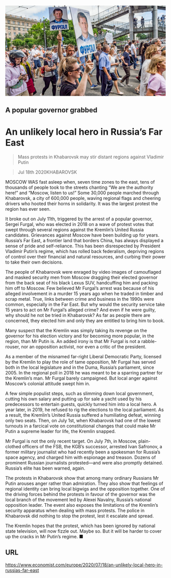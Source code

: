 ![](./images/20200718_EUP005_0.jpg)

## A popular governor grabbed

# An unlikely local hero in Russia’s Far East

> Mass protests in Khabarovsk may stir distant regions against Vladimir Putin

> Jul 18th 2020KHABAROVSK

MOSCOW WAS fast asleep when, seven time zones to the east, tens of thousands of people took to the streets chanting “We are the authority here!” and “Moscow, listen to us!” Some 30,000 people marched through Khabarovsk, a city of 600,000 people, waving regional flags and cheering drivers who hooted their horns in solidarity. It was the largest protest the region has ever seen.

It broke out on July 11th, triggered by the arrest of a popular governor, Sergei Furgal, who was elected in 2018 on a wave of protest votes that swept through several regions against the Kremlin’s United Russia candidates. Grievances against Moscow have been building up for years. Russia’s Far East, a frontier land that borders China, has always displayed a sense of pride and self-reliance. This has been disrespected by President Vladimir Putin’s regime, which has rolled back federalism, depriving regions of control over their financial and natural resources, and curbing their power to take their own decisions.

The people of Khabarovsk were enraged by video images of camouflaged and masked security men from Moscow dragging their elected governor from the back seat of his black Lexus SUV, handcuffing him and packing him off to Moscow. Few believed Mr Furgal’s arrest was because of his alleged involvement in a murder 15 years ago when he traded in timber and scrap metal. True, links between crime and business in the 1990s were common, especially in the Far East. But why would the security service take 15 years to act on Mr Furgal’s alleged crime? And even if he were guilty, why should he not be tried in Khabarovsk? As far as people there are concerned, they elected him and only they are entitled to bring him to book.

Many suspect that the Kremlin was simply taking its revenge on the governor for his election victory and for becoming more popular, in the region, than Mr Putin is. An added irony is that Mr Furgal is not a rabble-rouser, nor an opposition activist, nor even a critic of the president.

As a member of the misnamed far-right Liberal Democratic Party, licensed by the Kremlin to play the role of tame opposition, Mr Furgal has served both in the local legislature and in the Duma, Russia’s parliament, since 2005. In the regional poll in 2018 he was meant to be a sparring partner for the Kremlin’s man. Mr Furgal barely campaigned. But local anger against Moscow’s colonial attitude swept him in.

A few simple populist steps, such as slimming down local government, cutting his own salary and putting up for sale a yacht used by his predecessors to entertain guests, quickly turned him into a local hero. A year later, in 2019, he refused to rig the elections to the local parliament. As a result, the Kremlin’s United Russia suffered a humiliating defeat, winning only two seats. Then, on July 1st, when Khabarovsk had one of the lowest turnouts in a farcical vote on constitutional changes that could make Mr Putin a supreme leader for life, the Kremlin snapped.

Mr Furgal is not the only recent target. On July 7th, in Moscow, plain-clothed officers of the FSB, the KGB’s successor, arrested Ivan Safronov, a former military journalist who had recently been a spokesman for Russia’s space agency, and charged him with espionage and treason. Dozens of prominent Russian journalists protested—and were also promptly detained. Russia’s elite has been warned, again.

The protests in Khabarovsk show that among many ordinary Russians Mr Putin arouses anger rather than admiration. They also show that feelings of regional identity can bring local bigwigs and the opposition together. One of the driving forces behind the protests in favour of the governor was the local branch of the movement led by Alexei Navalny, Russia’s national opposition leader. The event also exposes the limitations of the Kremlin’s security apparatus when dealing with mass protests. The police in Khabarovsk did nothing to stop the protest, lest it escalate and spread.

The Kremlin hopes that the protest, which has been ignored by national state television, will now fizzle out. Maybe so. But it will be harder to cover up the cracks in Mr Putin’s regime. ■

## URL

https://www.economist.com/europe/2020/07/18/an-unlikely-local-hero-in-russias-far-east
